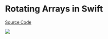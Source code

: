 # Rotating Arrays in Swift

[Source Code](../source/rotating-arrays-in-swift.swift)

![](../images/rotating-arrays-in-swift.jgp)
